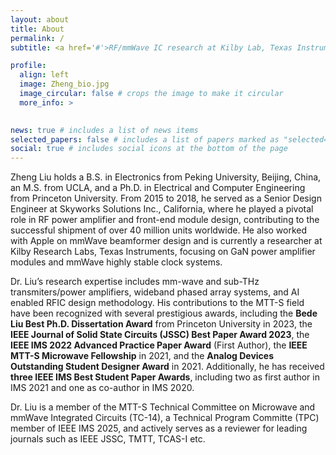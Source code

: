 ```yaml
---
layout: about
title: About
permalink: /
subtitle: <a href='#'>RF/mmWave IC research at Kilby Lab, Texas Instruments</a>. Ph.D at Princeton University, B.S at Peking University

profile:
  align: left
  image: Zheng_bio.jpg
  image_circular: false # crops the image to make it circular
  more_info: >
    

news: true # includes a list of news items
selected_papers: false # includes a list of papers marked as "selected={true}"
social: true # includes social icons at the bottom of the page
---
```



Zheng Liu holds a B.S. in Electronics from Peking University, Beijing, China, an M.S. from UCLA, and a Ph.D. in Electrical and Computer Engineering from Princeton University. From 2015 to 2018, he served as a Senior Design Engineer at Skyworks Solutions Inc., California, where he played a pivotal role in RF power amplifier and front-end module design, contributing to the successful shipment of over 40 million units worldwide. He also worked with Apple on mmWave beamformer design and is currently a researcher at Kilby Research Labs, Texas Instruments, focusing on GaN power amplifier modules and mmWave highly stable clock systems.

Dr. Liu’s research expertise includes mm-wave and sub-THz transmiters/power amplifiers, wideband phased array systems, and AI enabled RFIC design methodology. His contributions to the MTT-S field have been recognized with several prestigious awards, including the **Bede Liu Best Ph.D. Dissertation Award** from Princeton University in 2023, the **IEEE Journal of Solid State Circuits (JSSC) Best Paper Award 2023**, the **IEEE IMS 2022 Advanced Practice Paper Award** (First Author), the **IEEE MTT-S Microwave Fellowship** in 2021, and the **Analog Devices Outstanding Student Designer Award** in 2021. Additionally, he has received **three IEEE IMS Best Student Paper Awards**, including two as first author in IMS 2021 and one as co-author in IMS 2020.

Dr. Liu is a member of the MTT-S Technical Committee on Microwave and mmWave Integrated Circuits (TC-14), a Technical Program Committe (TPC) member of IEEE IMS 2025,  and actively serves as a reviewer for leading journals such as IEEE JSSC, TMTT, TCAS-I etc.
